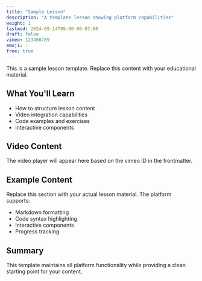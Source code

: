 ```yaml
---
title: "Sample Lesson"
description: "A template lesson showing platform capabilities"  
weight: 1
lastmod: 2024-09-14T09:00:00-07:00
draft: false
vimeo: 123456789
emoji: 💡
free: true
---
```


This is a sample lesson template. Replace this content with your educational material.

## What You'll Learn

- How to structure lesson content
- Video integration capabilities  
- Code examples and exercises
- Interactive components

## Video Content

The video player will appear here based on the vimeo ID in the frontmatter.

## Example Content

Replace this section with your actual lesson material. The platform supports:

- Markdown formatting
- Code syntax highlighting
- Interactive components
- Progress tracking

## Summary

This template maintains all platform functionality while providing a clean starting point for your content.